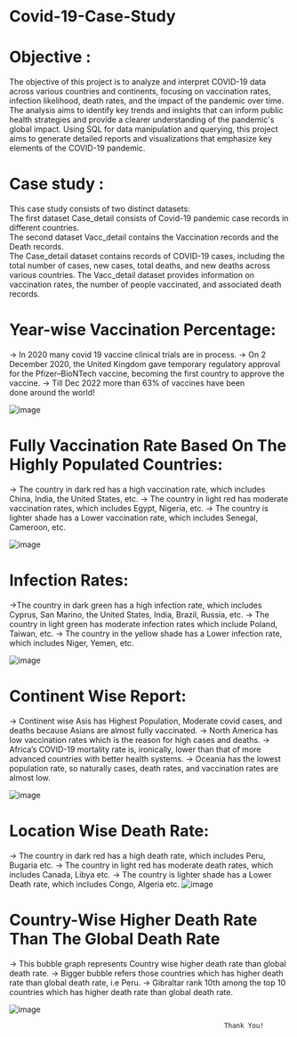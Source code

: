 # Covid-19-Case-Study
# Objective :
The objective of this project is to analyze and interpret COVID-19 data across various countries and continents, focusing on vaccination rates, infection likelihood, death rates, and the impact of the pandemic over time. The analysis aims to identify key trends and insights that can inform public health strategies and provide a clearer understanding of the pandemic's global impact. Using SQL for data manipulation and querying, this project aims to generate detailed reports and visualizations that emphasize key elements of the COVID-19 pandemic.

# Case study :
This case study consists of two distinct datasets:  
The first dataset Case_detail consists of Covid-19 pandemic case records in different countries.  
The second dataset Vacc_detail contains the Vaccination records and the Death records.  
The Case_detail dataset contains records of COVID-19 cases, including the total number of cases, new cases, total deaths, and new deaths across various countries. The Vacc_detail dataset provides information on vaccination rates, the number of people vaccinated, and associated death records. 


# Year-wise Vaccination Percentage:
-> In 2020 many covid 19 vaccine clinical trials are in process.
-> On 2 December 2020, the United Kingdom gave temporary regulatory approval for the Pfizer–BioNTech vaccine, becoming the first country to approve the vaccine.
-> Till Dec 2022 more than 63% of vaccines have been done around the world!


![image](https://user-images.githubusercontent.com/82544165/208044361-702fd9d5-109e-43ff-b08e-b349ccd6b913.png)



# Fully Vaccination Rate Based On The Highly Populated Countries:
-> The country in dark red has a high vaccination rate, which includes China, India, the United States, etc.
-> The country in light red has moderate vaccination rates, which includes Egypt, Nigeria, etc.
-> The country is lighter shade has a Lower vaccination rate, which includes Senegal, Cameroon, etc.

![image](https://user-images.githubusercontent.com/82544165/208041875-42467b2c-9257-499d-9fc5-6b5fae14e6ae.png)

# Infection Rates:
->The country in dark green has a high infection rate, which includes Cyprus, San Marino, the United States, India, Brazil, Russia, etc.
-> The country in light green has moderate infection rates which include Poland, Taiwan, etc.
-> The country in the yellow shade has a Lower infection rate, which includes Niger, Yemen, etc.

![image](https://user-images.githubusercontent.com/82544165/208042042-543f9d49-74b8-4d6b-b534-3e2c216cf3fc.png)

# Continent Wise Report:
-> Continent wise Asis has Highest Population, Moderate covid cases, and deaths because Asians are almost fully vaccinated.
-> North America has low vaccination rates which is the reason for high cases and deaths.
-> Africa’s COVID-19 mortality rate is, ironically, lower than that of more advanced countries with better health systems.
-> Oceania has the lowest population rate, so naturally cases, death rates, and vaccination rates are almost low.

![image](https://user-images.githubusercontent.com/82544165/208042238-5f8778f5-97a5-46f5-9625-2a0ce4befd10.png)

# Location Wise Death Rate:
-> The country in dark red has a high death rate, which includes Peru, Bugaria etc.
-> The country in light red has moderate death rates, which includes Canada, Libya etc.
-> The country is lighter shade has a Lower Death rate, which includes Congo, Algeria etc.
![image](https://user-images.githubusercontent.com/82544165/208042425-6be79420-a70f-48a1-ab35-25162264f742.png)

# Country-Wise Higher Death Rate Than The Global Death Rate
-> This bubble graph represents Country wise higher death rate than global death rate.
-> Bigger bubble refers those countries which has higher death rate than global death rate, i.e Peru.
->  Gibraltar rank 10th among the top 10 countries which has higher death rate than global death rate.

![image](https://user-images.githubusercontent.com/82544165/208043840-cdd9466f-2f6e-4c42-a5b5-ede94fb73a1d.png)



                                                          Thank You!
